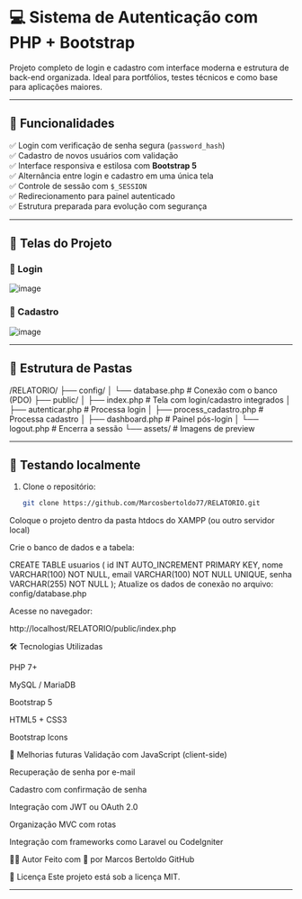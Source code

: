 # 💻 Sistema de Autenticação com PHP + Bootstrap

Projeto completo de login e cadastro com interface moderna e estrutura de back-end organizada. Ideal para portfólios, testes técnicos e como base para aplicações maiores.

---

## 🚀 Funcionalidades

✅ Login com verificação de senha segura (`password_hash`)  
✅ Cadastro de novos usuários com validação  
✅ Interface responsiva e estilosa com **Bootstrap 5**  
✅ Alternância entre login e cadastro em uma única tela  
✅ Controle de sessão com `$_SESSION`  
✅ Redirecionamento para painel autenticado  
✅ Estrutura preparada para evolução com segurança

---

## 📸 Telas do Projeto

### 🔐 Login

![image](https://github.com/user-attachments/assets/48dd9ec5-3cfa-47d7-90fb-c2e638eb43c7)


### 👤 Cadastro

![image](https://github.com/user-attachments/assets/6d6a0c03-c315-4bb3-bcda-2a88b087405b)

---

## 🧱 Estrutura de Pastas

/RELATORIO/ ├── config/ │ └── database.php # Conexão com o banco (PDO) ├── public/ │ ├── index.php # Tela com login/cadastro integrados │ ├── autenticar.php # Processa login │ ├── process_cadastro.php # Processa cadastro │ ├── dashboard.php # Painel pós-login │ └── logout.php # Encerra a sessão └── assets/ # Imagens de preview

---

## 🧪 Testando localmente

1. Clone o repositório:
   ```bash
   git clone https://github.com/Marcosbertoldo77/RELATORIO.git
Coloque o projeto dentro da pasta htdocs do XAMPP (ou outro servidor local)

Crie o banco de dados e a tabela:

CREATE TABLE usuarios (
  id INT AUTO_INCREMENT PRIMARY KEY,
  nome VARCHAR(100) NOT NULL,
  email VARCHAR(100) NOT NULL UNIQUE,
  senha VARCHAR(255) NOT NULL
);
Atualize os dados de conexão no arquivo:
config/database.php

Acesse no navegador:

http://localhost/RELATORIO/public/index.php

🛠 Tecnologias Utilizadas

PHP 7+

MySQL / MariaDB

Bootstrap 5

HTML5 + CSS3

Bootstrap Icons

📌 Melhorias futuras
Validação com JavaScript (client-side)

Recuperação de senha por e-mail

Cadastro com confirmação de senha

Integração com JWT ou OAuth 2.0

Organização MVC com rotas

Integração com frameworks como Laravel ou CodeIgniter

👨‍💻 Autor
Feito com 💙 por Marcos Bertoldo
GitHub

📝 Licença
Este projeto está sob a licença MIT.



---














